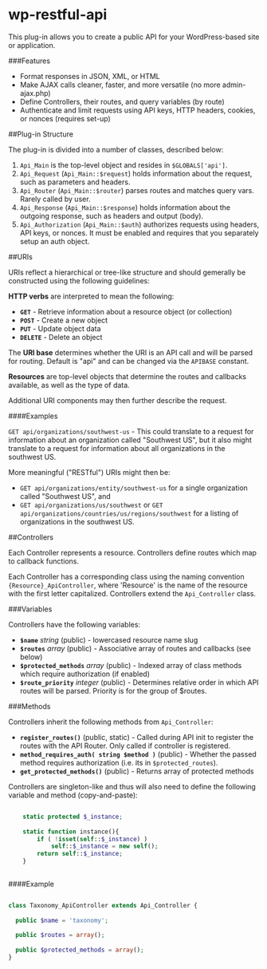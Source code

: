 wp-restful-api
==============

This plug-in allows you to create a public API for your WordPress-based site or application. 

###Features

 * Format responses in JSON, XML, or HTML
 * Make AJAX calls cleaner, faster, and more versatile (no more admin-ajax.php)
 * Define Controllers, their routes, and query variables (by route)
 * Authenticate and limit requests using API keys, HTTP headers, cookies, or nonces (requires set-up)


##Plug-in Structure

The plug-in is divided into a number of classes, described below:

1. `Api_Main` is the top-level object and resides in `$GLOBALS['api']`.
2. `Api_Request` (`Api_Main::$request`) holds information about the request, such as parameters and headers.
3. `Api_Router` (`Api_Main::$router`) parses routes and matches query vars. Rarely called by user.
4. `Api_Response` (`Api_Main::$response`) holds information about the outgoing response, such as headers and output (body).
5. `Api_Authorization` (`Api_Main::$auth`) authorizes requests using headers, API keys, or nonces. It must be enabled and requires that you separately setup an auth object.


##URIs

URIs reflect a hierarchical or tree-like structure and should gemerally be constructed using the following guidelines: 

**HTTP verbs** are interpreted to mean the following:

 * **`GET`** - Retrieve information about a resource object (or collection)
 * **`POST`** - Create a new object
 * **`PUT`** - Update object data
 * **`DELETE`** - Delete an object

The **URI base** determines whether the URI is an API call and will be parsed for routing. Default is "api" and can be changed via the `APIBASE` constant.

**Resources** are top-level objects that determine the routes and callbacks available, as well as the type of data.

Additional URI components may then further describe the request.


####Examples

`GET api/organizations/southwest-us` - This could translate to a request for information about an organization called "Southwest US", but it also might translate to a request for information about all organizations in the southwest US.  

More meaningful ("RESTful") URIs might then be:

 * `GET api/organizations/entity/southwest-us` for a single organization called "Southwest US", and
 * `GET api/organizations/us/southwest` or `GET api/organizations/countries/us/regions/southwest` for a listing of organizations in the southwest US.


##Controllers

Each Controller represents a resource. Controllers define routes which map to callback functions.

Each Controller has a corresponding class using the naming convention `{Resource}_ApiController`, where 'Resource' is the name of the resource with the first letter capitalized. Controllers extend the `Api_Controller` class.


###Variables

Controllers have the following variables:

 * **`$name`** _string_ (public) - lowercased resource name slug
 * **`$routes`** _array_ (public) - Associative array of routes and callbacks (see below)
 * **`$protected_methods`** _array_ (public) - Indexed array of class methods which require authorization (if enabled)
 * **`$route_priority`** _integer_ (public) - Determines relative order in which API routes will be parsed. Priority is for the group of $routes.


###Methods

Controllers inherit the following methods from `Api_Controller`:

 * **`register_routes()`** (public, static) - Called during API init to register the routes with the API Router. Only called if controller is registered.
 * **`method_requires_auth( string $method )`** (public) - Whether the passed method requires authorization (i.e. its in `$protected_routes`).
 * **`get_protected_methods()`** (public) - Returns array of protected methods

Controllers are singleton-like and thus will also need to define the following variable and method (copy-and-paste):

```php

	static protected $_instance;
		
	static function instance(){
		if ( !isset(self::$_instance) )
			self::$_instance = new self();
		return self::$_instance;
	}
	
```


####Example

```php

class Taxonomy_ApiController extends Api_Controller {
  
  public $name = 'taxonomy';
  
  public $routes = array();
  
  public $protected_methods = array();
}

```

